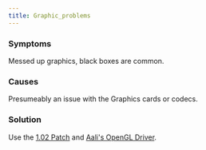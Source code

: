 ```yaml
---
title: Graphic_problems
---
```


### Symptoms

Messed up graphics, black boxes are common.

### Causes

Presumeably an issue with the Graphics cards or codecs.

### Solution

Use the [1.02 Patch](http://aaronserv.dyndns.org/hosting/ffsf/downloads/ff7_1.02.zip) and [Aali's OpenGL Driver](http://forums.qhimm.com/index.php?topic=8306.0).
